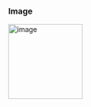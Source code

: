 <div class="image" id="image">
     <h3>Image</h3>
     <img src=".img/my-image.jpg" alt="image" width="150">
</div>
